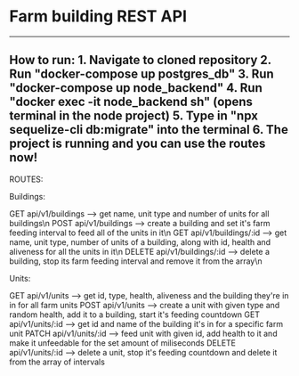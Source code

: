 <h1>Farm building REST API</h1>

---------------------------------------------------------------------------------------------------------------------------------------------
How to run:
    1. Navigate to cloned repository
    2. Run "docker-compose up postgres_db"
    3. Run "docker-compose up node_backend"
    4. Run "docker exec -it node_backend sh" (opens terminal in the node project)
    5. Type in "npx sequelize-cli db:migrate" into the terminal
    6. The project is running and you can use the routes now!
---------------------------------------------------------------------------------------------------------------------------------------------
ROUTES:

Buildings:

GET api/v1/buildings --> get name, unit type and number of units for all buildings\n
POST api/v1/buildings --> create a building and set it's farm feeding interval to feed all of the units in it\n
GET api/v1/buildings/:id --> get name, unit type, number of units of a building, along with id, health and aliveness for all the units in it\n
DELETE api/v1/buildings/:id --> delete a building, stop its farm feeding interval and remove it from the array\n

Units:

GET api/v1/units --> get id, type, health, aliveness and the building they're in in for all farm units
POST api/v1/units --> create a unit with given type and random health, add it to a building, start it's feeding countdown
GET api/v1/units/:id --> get id and name of the building it's in for a specific farm unit
PATCH api/v1/units/:id --> feed unit with given id, add health to it and make it unfeedable for the set amount of miliseconds
DELETE api/v1/units/:id --> delete a unit, stop it's feeding countdown and delete it from the array of intervals
